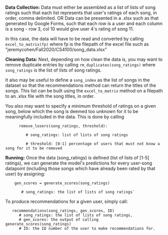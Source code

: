 **Data Collection:**
  Data must either be assembled as a list of lists of song ratings such that each list represents
  that user's ratings of each song, in order, comma delimited.
                                    OR
  Data can be presented in a .xlsx such as that generated by Google Forms,
  such that each row is a user and each column is a song - row 3, col 10 would give
  user 4's rating of song 11.

  In this case, the data will have to be read and converted by calling `excel_to_matrix(fp)`
  where fp is the filepath of the excel file such as "jeremycohen/Fall2020/CS4100/song_data.xlsx"

**Cleaning Data:**
  Next, depending on how clean the data is, you may want to remove duplicate entries by calling
  `rm_duplicates(song_ratings)` where `song_ratings` is the list of lists of song ratings.

  It also may be useful to define a `song_index` as the list of songs in the dataset so that
  the recommendations method can return the titles of the songs. This list can be built using
  the `excel_to_matrix` method on a filepath to an .xlsx file with the song titles, in order.

  You also may want to specify a minimum threshold of ratings on a given song,
  below which the song is deemed too unknown for it to be meaningfully included in the data.
  This is done by calling 
  ```
        remove_losers(song_ratings, threshold):
  
           # song_ratings: list of lists of song ratings
    
           # threshold: [0-1] percentage of users that must not know a song for it to be removed
  ```

**Running:**
  Once the data (song_ratings) is defined (list of lists of [1-5] ratings), we can generate the model's predictions
  for every user-song datapoint (including those songs which have already been rated by that user) by assigning:
  ```
      gen_scores = generate_scores(song_ratings)
    
         # song_ratings: the list of lists of song ratings`
  ```

  To produce recommendations for a given user, simply call:
  ```
     recommendations(song_ratings, gen_scores, ID)
        # song_ratings: the list of lists of song ratings,
        # gen_scores: the output of calling generate_scores(song_ratings)
        # ID: the ID number of the user to make recommendations for.
  ```
